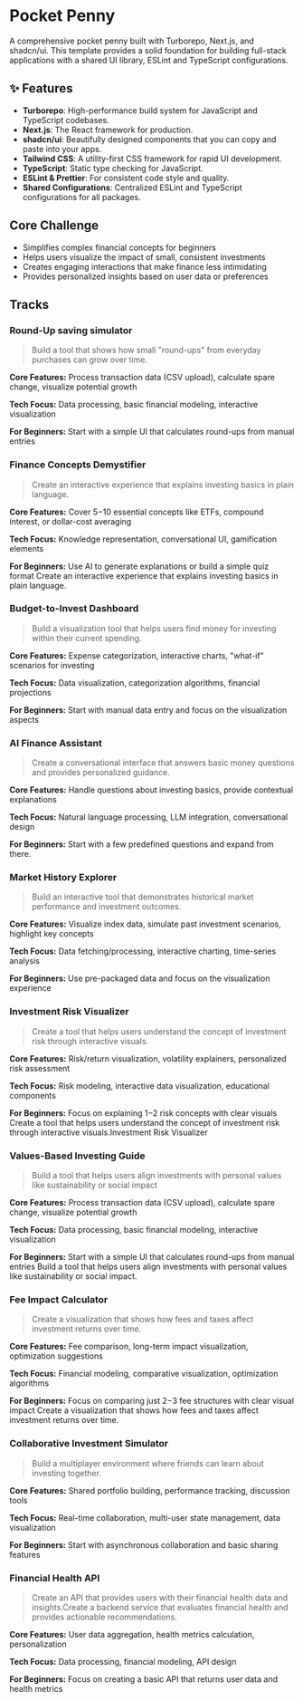 # Pocket Penny

A comprehensive pocket penny built with Turborepo, Next.js, and shadcn/ui. This template provides a solid foundation for building full-stack applications with a shared UI library, ESLint and TypeScript configurations.

## ✨ Features

- **Turborepo**: High-performance build system for JavaScript and TypeScript codebases.
- **Next.js**: The React framework for production.
- **shadcn/ui**: Beautifully designed components that you can copy and paste into your apps.
- **Tailwind CSS**: A utility-first CSS framework for rapid UI development.
- **TypeScript**: Static type checking for JavaScript.
- **ESLint & Prettier**: For consistent code style and quality.
- **Shared Configurations**: Centralized ESLint and TypeScript configurations for all packages.

## Core Challenge

- Simplifies complex financial concepts for beginners
- Helps users visualize the impact of small, consistent investments
- Creates engaging interactions that make finance less intimidating
- Provides personalized insights based on user data or preferences

## Tracks

### Round-Up saving simulator

> Build a tool that shows how small "round-ups" from everyday purchases can grow over time.

**Core Features:** Process transaction data (CSV upload), calculate spare change, visualize potential growth

**Tech Focus:** Data processing, basic financial modeling, interactive visualization

**For Beginners:** Start with a simple UI that calculates round-ups from manual entries

### Finance Concepts Demystifier

> Create an interactive experience that explains investing basics in plain language.

**Core Features:** Cover 5−10 essential concepts like ETFs, compound interest, or dollar-cost averaging

**Tech Focus:** Knowledge representation, conversational UI, gamification elements

**For Beginners:** Use AI to generate explanations or build a simple quiz format
Create an interactive experience that explains investing basics in plain language.

### Budget-to-Invest Dashboard

> Build a visualization tool that helps users find money for investing within their current spending.

**Core Features:** Expense categorization, interactive charts, "what-if" scenarios for investing

**Tech Focus:** Data visualization, categorization algorithms, financial projections

**For Beginners:** Start with manual data entry and focus on the visualization aspects

### AI Finance Assistant

> Create a conversational interface that answers basic money questions and provides personalized guidance.

**Core Features:** Handle questions about investing basics, provide contextual explanations

**Tech Focus:** Natural language processing, LLM integration, conversational design

**For Beginners:** Start with a few predefined questions and expand from there.

### Market History Explorer

> Build an interactive tool that demonstrates historical market performance and investment outcomes.

**Core Features:** Visualize index data, simulate past investment scenarios, highlight key concepts

**Tech Focus:** Data fetching/processing, interactive charting, time-series analysis

**For Beginners:** Use pre-packaged data and focus on the visualization experience

### Investment Risk Visualizer

> Create a tool that helps users understand the concept of investment risk through interactive visuals.

**Core Features:** Risk/return visualization, volatility explainers, personalized risk assessment

**Tech Focus:** Risk modeling, interactive data visualization, educational components

**For Beginners:** Focus on explaining 1−2 risk concepts with clear visuals
Create a tool that helps users understand the concept of investment risk through interactive visuals.Investment Risk Visualizer

### Values-Based Investing Guide

> Build a tool that helps users align investments with personal values like sustainability or social impact

**Core Features:** Process transaction data (CSV upload), calculate spare change, visualize potential growth

**Tech Focus:** Data processing, basic financial modeling, interactive visualization

**For Beginners:** Start with a simple UI that calculates round-ups from manual entries
Build a tool that helps users align investments with personal values like sustainability or social impact.

### Fee Impact Calculator

> Create a visualization that shows how fees and taxes affect investment returns over time.

**Core Features:** Fee comparison, long-term impact visualization, optimization suggestions

**Tech Focus:** Financial modeling, comparative visualization, optimization algorithms

**For Beginners:** Focus on comparing just 2−3 fee structures with clear visual impact
Create a visualization that shows how fees and taxes affect investment returns over time.

### Collaborative Investment Simulator

> Build a multiplayer environment where friends can learn about investing together.

**Core Features:** Shared portfolio building, performance tracking, discussion tools

**Tech Focus:** Real-time collaboration, multi-user state management, data visualization

**For Beginners:** Start with asynchronous collaboration and basic sharing features

### Financial Health API

> Create an API that provides users with their financial health data and insights.Create a backend service that evaluates financial health and provides actionable recommendations.

**Core Features:** User data aggregation, health metrics calculation, personalization

**Tech Focus:** Data processing, financial modeling, API design

**For Beginners:** Focus on creating a basic API that returns user data and health metrics
